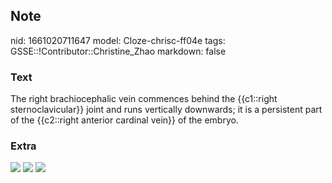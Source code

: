 ## Note
nid: 1661020711647
model: Cloze-chrisc-ff04e
tags: GSSE::!Contributor::Christine_Zhao
markdown: false

### Text
<div>
  <div>
    <div>
      The right brachiocephalic vein commences behind the
      {{c1::right sternoclavicular}} joint and runs vertically
      downwards; it is a persistent part of the {{c2::right
      anterior cardinal vein}} of the embryo.
    </div>
  </div>
</div>

### Extra
<img src="611961.jpg"> <img src= 
"paste-54294fdc1bb891defede08a45fe43194beda2461.jpg"> <img src= 
"Screen%20Shot%202021-06-03%20at%201.11.36%20pm.png">
